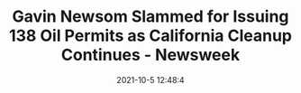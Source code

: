 ---
"title": "Gavin Newsom Slammed for Issuing 138 Oil Permits as California Cleanup Continues - Newsweek"
"date": "2021-10-5 12:48:4"
"feed_name": "GOOGLENEWSDRILLING"
"feed_website": "https://news.google.com/search?q=drilling%2Bincident&hl=en-US&gl=US&ceid=US:en"
"feed_rss": "https://news.google.com/rss/search?q=drilling%2Bincident&hl=en-US&gl=US&ceid=US:en"
"link": "https://www.newsweek.com/gavin-newsom-slammed-issuing-138-oil-permits-california-cleanup-continues-1635627"
"source": "{'href': 'https://www.newsweek.com', 'title': 'Newsweek'}"
"file": "_posts/2021-1-1-a649256ae456c3a0ebf7199b78bb6bcbc64951c0.md"
"accident": "0"
"drilling": "0"
"dead": "0"
"injured": "0"
"arrested": "0"
"place": "unknown place"
"where": "unknown site"
"causes": "unknown"
"place_uri": "unknown place"
---